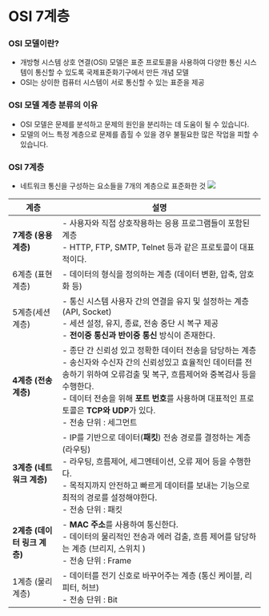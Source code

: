 # OSI 7계층

### OSI 모델이란?
- 개방형 시스템 상호 연결(OSI) 모델은 표준 프로토콜을 사용하여 다양한 통신 시스템이 통신할 수 있도록 국제표준화기구에서 만든 개념 모델
- OSI는 상이한 컴퓨터 시스템이 서로 통신할 수 있는 표준을 제공

### OSI 모델 계층 분류의 이유
- OSI 모델은 문제를 분석하고 문제의 원인을 분리하는 데 도움이 될 수 있습니다.
- 모델의 어느 특정 계층으로 문제를 좁힐 수 있을 경우 불필요한 많은 작업을 피할 수 있습니다.

### OSI 7계층
- 네트워크 통신을 구성하는 요소들을 7개의 계층으로 표준화한 것
  ![](https://velog.velcdn.com/images/wxxhyeong/post/d328341d-edd0-4e8a-bf5c-69c8664abd15/image.png)


| 계층| **설명**|
|---|---|
| **7계층 (응용 계층)**|- 사용자와 직접 상호작용하는 응용 프로그램들이 포함된 계층<br/>- HTTP, FTP, SMTP, Telnet 등과 같은 프로토콜이 대표적이다.|
| 6계층 (표현 계층)|-  데이터의 형식을 정의하는 계층 (데이터 변환, 압축, 암호화 등) |
| 5계층(세션 계층)| - 통신 시스템 사용자 간의 연결을 유지 및 설정하는 계층 (API, Socket)<br />- 세션 설정, 유지, 종료, 전송 중단 시 복구 제공<br />- **전이중 통신과 반이중 통신** 방식이 존재한다. |
| **4계층 (전송 계층)**| - 종단 간 신뢰성 있고 정확한 데이터 전송을 담당하는 계층<br />- 송신자와 수신자 간의 신뢰성있고 효율적인 데이터를 전송하기 위하여 오류검출 및 복구, 흐름제어와 중복검사 등을 수행한다. <br />- 데이터 전송을 위해 **포트 번호**를 사용하며 대표적인 프로토콜은 **TCP와 UDP**가 있다. <br> - 전송 단위 : 세그먼트|
| **3계층 (네트워크 계층)**    | - IP를 기반으로 데이터(**패킷**) 전송 경로를 결정하는 계층(라우팅) <br />- 라우팅, 흐름제어, 세그멘테이션, 오류 제어 등을 수행한다. <br> - 목적지까지 안전하고 빠르게 데이터를 보내는 기능으로 최적의 경로를 설정해야한다. <br> - 전송 단위 : 패킷|
| **2계층 (데이터 링크 계층)** | - **MAC 주소**를 사용하여 통신한다. <br />- 데이터의 물리적인 전송과 에러 검출, 흐름 제어를 담당하는 계층 (브리지, 스위치 ) <br> - 전송 단위 : Frame|
| 1계층 (물리 계층)            | - 데이터를 전기 신호로 바꾸어주는 계층 (통신 케이블, 리피터, 허브) <br> - 전송 단위 : Bit|